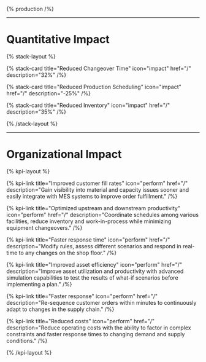 {% production /%}

---

# Quantitative Impact

{% stack-layout %}

{% stack-card title="Reduced Changeover Time" icon="impact" href="/" description="32%" /%}

{% stack-card title="Reduced Production Scheduling" icon="impact" href="/" description="-25%" /%}

{% stack-card title="Reduced Inventory" icon="impact" href="/" description="35%" /%}

{% /stack-layout %}

---

# Organizational Impact

{% kpi-layout %}

{% kpi-link title="Improved customer fill rates"  icon="perform" href="/" description="Gain visibility into material and capacity issues sooner and easily integrate with MES systems to improve order fulfillment." /%}

{% kpi-link title="Optimized upstream and downstream productivity" icon="perform" href="/" description="Coordinate schedules among various facilities, reduce inventory and work-in-process while minimizing equipment changeovers." /%}

{% kpi-link title="Faster response time" icon="perform"  href="/" description="Modify rules, assess different scenarios and respond in real-time to any changes on the shop floor." /%}

{% kpi-link title="Improved asset efficiency" icon="perform"  href="/" description="Improve asset utilization and productivity with advanced simulation capabilities to test the results of what-if scenarios before implementing a plan." /%}

{% kpi-link title="Faster response" icon="perform" href="/" description="Re-sequence customer orders within minutes to continuously adapt to changes in the supply chain." /%}

{% kpi-link title="Reduced costs" icon="perform"  href="/" description="Reduce operating costs with the ability to factor in complex constraints and faster response times to changing demand and supply conditions." /%}

{% /kpi-layout %}
